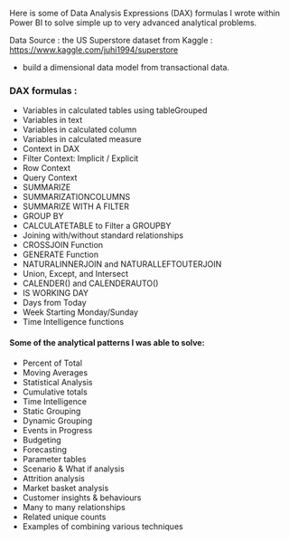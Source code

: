 
Here is some of Data Analysis Expressions (DAX) formulas I wrote within Power BI to solve simple up to very advanced analytical problems.

Data Source : the US Superstore dataset from Kaggle : https://www.kaggle.com/juhi1994/superstore

- build a dimensional data model from transactional data.
### DAX formulas :
- Variables in calculated tables using tableGrouped
- Variables in text
- Variables in calculated column
- Variables in calculated measure
- Context in DAX
- Filter Context: Implicit / Explicit
- Row Context
- Query Context
- SUMMARIZE
- SUMMARIZATIONCOLUMNS
- SUMMARIZE WITH A FILTER
- GROUP BY
- CALCULATETABLE to Filter a GROUPBY
- Joining with/without standard relationships
- CROSSJOIN Function
- GENERATE Function
- NATURALINNERJOIN and NATURALLEFTOUTERJOIN
- Union, Except, and Intersect
- CALENDER() and CALENDERAUTO()
- IS WORKING DAY
- Days from Today
- Week Starting Monday/Sunday
- Time Intelligence functions

#### Some of the analytical patterns I was able to solve: 
- Percent of Total
- Moving Averages
- Statistical Analysis
- Cumulative totals
- Time Intelligence
- Static Grouping
- Dynamic Grouping
- Events in Progress
- Budgeting
- Forecasting
- Parameter tables
- Scenario & What if analysis
- Attrition analysis
- Market basket analysis
- Customer insights & behaviours
- Many to many relationships
- Related unique counts
- Examples of combining various techniques

